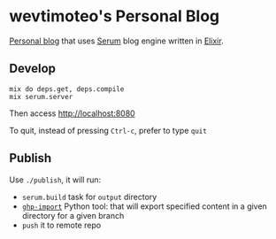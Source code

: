 # wevtimoteo's Personal Blog

[Personal blog](https://wevtimoteo.github.io) that uses [Serum](https://dalgona.github.io/Serum) blog engine written in [Elixir](https://elixir-lang.org/).

## Develop

```
mix do deps.get, deps.compile
mix serum.server
```

Then access [http://localhost:8080](http://localhost:8080)

To quit, instead of pressing `Ctrl-c`, prefer to type `quit`

## Publish

Use `./publish`, it will run:

* `serum.build` task for `output` directory
* [`ghp-import`](https://github.com/davisp/ghp-import) Python tool: that will export specified content in a given directory for a given branch
* `push` it to remote repo
